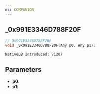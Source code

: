 ```yaml
---
ns: COMPANION
---
```

## _0x991E3346D788F20F

```c
// 0x991E3346D788F20F
void _0x991E3346D788F20F(Any p0, Any p1);
```

```
NativeDB Introduced: v1207
```

## Parameters
* **p0**:
* **p1**:
